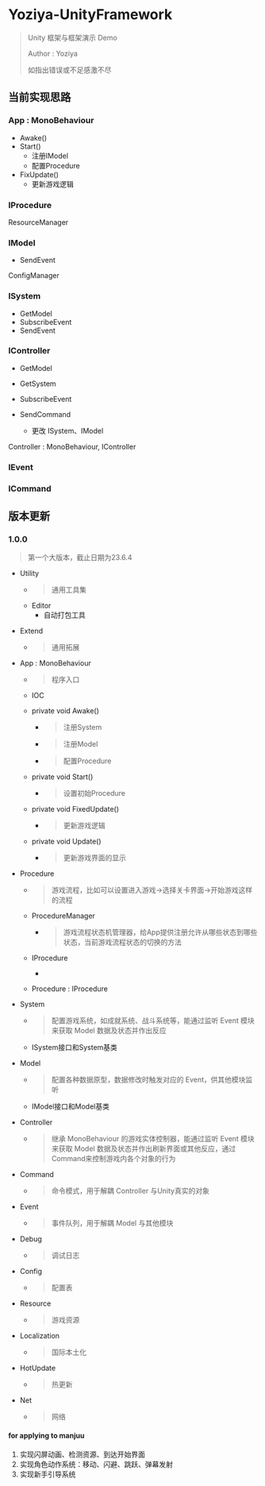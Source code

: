 # Yoziya-UnityFramework

> Unity 框架与框架演示 Demo
>
> Author : Yoziya
>
> 如指出错误或不足感激不尽

## 当前实现思路

### App : MonoBehaviour

- Awake()
- Start()
  - 注册IModel
  - 配置Procedure
- FixUpdate()
  - 更新游戏逻辑

### IProcedure

ResourceManager

### IModel

- SendEvent<IEvent>

ConfigManager

### ISystem

- GetModel<IModel>
- SubscribeEvent<IEvent>
- SendEvent<IEvent>

### IController

- GetModel<IModel>
- GetSystem<ISystem>
- SubscribeEvent<IEvent>

- SendCommand<ICommand>
  - 更改 ISystem、IModel

Controller : MonoBehaviour, IController

### IEvent

### ICommand

## 版本更新

### 1.0.0

> 第一个大版本，截止日期为23.6.4

- Utility
  - >通用工具集
  - Editor
    - 自动打包工具
  
- Extend
  - > 通用拓展
  
- App : MonoBehaviour 
  - > 程序入口
  
  - IOC
  
  - private void Awake()
    - > 注册System
    - > 注册Model
    - > 配置Procedure
    
  - private void Start()
  
    - > 设置初始Procedure
  
  - private void FixedUpdate()
    - > 更新游戏逻辑
  
  - private void Update()
    - > 更新游戏界面的显示
  
- Procedure
  - > 游戏流程，比如可以设置进入游戏->选择关卡界面->开始游戏这样的流程
  
  - ProcedureManager
    - > 游戏流程状态机管理器，给App提供注册允许从哪些状态到哪些状态，当前游戏流程状态的切换的方法
    
  - IProcedure
  
    - 
  
  - Procedure : IProcedure
  
- System
  - > 配置游戏系统，如成就系统、战斗系统等，能通过监听 Event 模块来获取 Model 数据及状态并作出反应
  - ISystem接口和System基类
  
- Model
  - > 配置各种数据原型，数据修改时触发对应的 Event，供其他模块监听
  - IModel接口和Model基类
  
- Controller
  - > 继承 MonoBehaviour 的游戏实体控制器，能通过监听 Event 模块来获取 Model 数据及状态并作出刷新界面或其他反应，通过Command来控制游戏内各个对象的行为
  
- Command
  - > 命令模式，用于解耦 Controller 与Unity真实的对象
  
- Event
  - > 事件队列，用于解耦 Model 与其他模块
  
- Debug
  - > 调试日志
  
- Config
  - > 配置表
  
- Resource
  - > 游戏资源
  
- Localization
  - > 国际本土化
  
- HotUpdate
  - > 热更新
  
- Net
  - > 网络

#### for applying to manjuu

1. 实现闪屏动画、检测资源、到达开始界面
2. 实现角色动作系统：移动、闪避、跳跃、弹幕发射
3. 实现新手引导系统